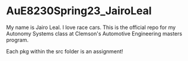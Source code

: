 # AuE8230Spring23_JairoLeal
My name is Jairo Leal. I love race cars. This is the official repo for my Autonomy Systems class at Clemson's Automotive Engineering masters program.

Each pkg within the src folder is an assignment!
